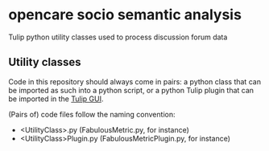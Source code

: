 # opencare socio semantic analysis
Tulip python utility classes used to process discussion forum data

## Utility classes

Code in this repository should always come in pairs: a python class that can be imported as such into a python script, or a python Tulip plugin that can be imported in the [Tulip GUI](http://tulip.labri.fr "Tulip - Data Visualization Software / Better Visualization through Research").

(Pairs of) code files follow the naming convention:

*   \<UtilityClass\>.py (FabulousMetric.py, for instance)
*   \<UtilityClass\>Plugin.py (FabulousMetricPlugin.py, for instance)
